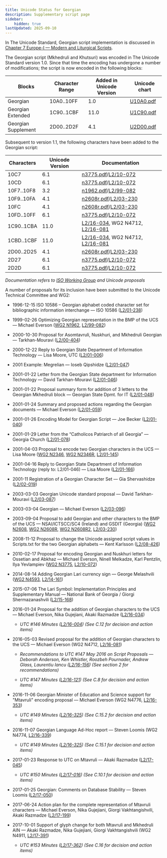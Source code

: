 ```yaml
---
title: Unicode Status for Georgian
description: Supplementary script page
sidebar:
    hidden: true
lastUpdated: 2025-09-10
---
```


In The Unicode Standard, Georgian script implementation is discussed in [Chapter 7 Europe-I — Modern and Liturgical Scripts](https://www.unicode.org/versions/latest/core-spec/chapter-7/#G3360).

[comment]: # (end of intro)

[comment]: # (start of blocks)

The Georgian script (Mkhedruli and Khutsuri) was encoded in The Unicode Standard version 1.0. Since that time the encoding has undergone a number of modifications; the script is now encoded in the following blocks:

| Blocks | Character Range | Added in Unicode Version | Unicode chart |
| ------ | --------------- | ------------------------ | ------------- |
| Georgian | 10A0..10FF | 1.0 | [U10A0.pdf](http://www.unicode.org/charts/PDF/U10A0.pdf) |
| Georgian Extended  | 1C90..1CBF  |  11.0  |  [U1C90.pdf](http://www.unicode.org/charts/PDF/U1C90.pdf) |
| Georgian Supplement | 2D00..2D2F | 4.1 | [U2D00.pdf](http://www.unicode.org/charts/PDF/U2D00.pdf) |

[comment]: # (end of blocks)

[comment]: # (start of chars)

Subsequent to version 1.1, the following characters have been added to the Georgian script:

| Characters | Unicode Version | Documentation |
| ---------- | --------------- | ------------- |
| 10C7 | 6.1 | [n3775.pdf](https://www.unicode.org/wg2/docs/n3775.pdf)/[L2/10-072](http://www.unicode.org/cgi-bin/GetMatchingDocs.pl?L2/10-072) |
| 10CD | 6.1 | [n3775.pdf](https://www.unicode.org/wg2/docs/n3775.pdf)/[L2/10-072](http://www.unicode.org/cgi-bin/GetMatchingDocs.pl?L2/10-072) |
| 10F7..10F8 | 3.2 | [n1962.pdf](https://www.unicode.org/wg2/docs/n1962.pdf)/[L2/99-082](http://www.unicode.org/L2/L1999/n1962.pdf) |
| 10F9..10FA | 4.1 | [n2608r.pdf](https://www.unicode.org/wg2/docs/n2608r2.pdf)/[L2/03-230](http://www.unicode.org/cgi-bin/GetMatchingDocs.pl?L2/03-230) |
| 10FC | 4.1 | [n2608r.pdf](https://www.unicode.org/wg2/docs/n2608r2.pdf)/[L2/03-230](http://www.unicode.org/cgi-bin/GetMatchingDocs.pl?L2/03-230) |
| 10FD..10FF | 6.1 | [n3775.pdf](https://www.unicode.org/wg2/docs/n3775.pdf)/[L2/10-072](http://www.unicode.org/cgi-bin/GetMatchingDocs.pl?L2/10-072) |
| 1C90..1CBA  |  11.0  |  [L2/16-034](http://www.unicode.org/cgi-bin/GetMatchingDocs.pl?L2/16-034), WG2 N4712, [L2/16-081](http://www.unicode.org/cgi-bin/GetMatchingDocs.pl?L2/16-081)  |
| 1CBD..1CBF  |  11.0  |  [L2/16-034](http://www.unicode.org/cgi-bin/GetMatchingDocs.pl?L2/16-034), WG2 N4712, [L2/16-081](http://www.unicode.org/cgi-bin/GetMatchingDocs.pl?L2/16-081) |
| 2D00..2D25 | 4.1 | [n2608r.pdf](https://www.unicode.org/wg2/docs/n2608r2.pdf)/[L2/03-230](http://www.unicode.org/cgi-bin/GetMatchingDocs.pl?L2/03-230) |
| 2D27 | 6.1 | [n3775.pdf](https://www.unicode.org/wg2/docs/n3775.pdf)/[L2/10-072](http://www.unicode.org/cgi-bin/GetMatchingDocs.pl?L2/10-072) |
| 2D2D | 6.1 | [n3775.pdf](https://www.unicode.org/wg2/docs/n3775.pdf)/[L2/10-072](http://www.unicode.org/cgi-bin/GetMatchingDocs.pl?L2/10-072) |

_Documentation refers to [ISO Working Group](https://www.unicode.org/wg2/) and Unicode proposals_

[comment]: # (end of chars)

[comment]: # (start of rest)

A number of proposals for its inclusion have been submitted to the Unicode Technical Committee and WG2:

- 1996-12-15 ISO 10586 – Georgian alphabet coded character set for bibliographic information interchange —   ISO 10586 ([L2/01-238](http://www.unicode.org/cgi-bin/GetMatchingDocs.pl?L2/01-238))

- 1999-02-26 Optimizing Georgian representation in the BMP of the UCS — Michael Everson ([WG2 N1962](https://www.unicode.org/wg2/docs/n1962.pdf), [L2/99-082](http://www.unicode.org/L2/L1999/n1962.pdf))

- 2000-10-30 Proposal for Asomtavruli, Nuskhuri, and Mkhedruli Georgian — Tarkhan-Mouravi ([L2/00-404](http://www.unicode.org/cgi-bin/GetMatchingDocs.pl?L2/00-404))

- 2000-12-22 Reply to Georgian State Department of Information Technology — Lisa Moore, UTC ([L2/01-006](http://www.unicode.org/cgi-bin/GetMatchingDocs.pl?L2/01-006))

- 2001 Example: Megrelian — Ioseb Qipshidze ([L2/01-047](http://www.unicode.org/cgi-bin/GetMatchingDocs.pl?L2/01-047))

- 2001-01-22 Letter from the Georgian State department for Information Technology — David Tarkhan-Mouravi ([L2/01-046](http://www.unicode.org/cgi-bin/GetMatchingDocs.pl?L2/01-046))

- 2001-01-22 Proposal summary form for addition of 3 letters to the Georgian Mkhedruli block — Georgian State Dpmt. for IT ([L2/01-048](http://www.unicode.org/cgi-bin/GetMatchingDocs.pl?L2/01-048))

- 2001-01-24 Summary and proposed actions regarding the Georgian documents — Michael Everson ([L2/01-059](http://www.unicode.org/cgi-bin/GetMatchingDocs.pl?L2/01-059))

- 2001-01-26 Encoding Model for Georgian Script — Joe Becker ([L2/01-040](http://www.unicode.org/cgi-bin/GetMatchingDocs.pl?L2/01-040))

- 2001-01-29 Letter from the “Catholicos Patriarch of all Georgia” — Georgia Church ([L2/01-078](http://www.unicode.org/cgi-bin/GetMatchingDocs.pl?L2/01-078))

- 2001-04-03 Proposal to encode two Georgian characters in the UCS — Lisa Moore ([WG2 N2346](https://www.unicode.org/wg2/docs/n2346.pdf), [WG2 N2346R](https://www.unicode.org/wg2/docs/n2346r.pdf), [L2/01-145](http://www.unicode.org/cgi-bin/GetMatchingDocs.pl?L2/01-145))

- 2001-04-16 Reply to Georgian State Department of Information Technology  (reply to: L2/01-046) — Lisa Moore ([L2/01-166](http://www.unicode.org/cgi-bin/GetMatchingDocs.pl?L2/01-166))

- 2001-11 Registration of a Georgian Character Set — Gia Shervashidze ([L2/02-019](http://www.unicode.org/cgi-bin/GetMatchingDocs.pl?L2/02-019))

- 2003-03-03 Georgian Unicode standard proposal — David Tarkhan-Mouravi ([L2/03-087](http://www.unicode.org/cgi-bin/GetMatchingDocs.pl?L2/03-087))

- 2003-03-04 Georgian — Michael Everson ([L2/03-096](http://www.unicode.org/cgi-bin/GetMatchingDocs.pl?L2/03-096))

- 2003-09-04 Proposal to add Georgian and other characters to the BMP of the UCS — NSAI/ICTSCC/SC4 (Ireland) and GSDIT (Georgia) ([WG2 N2608](https://www.unicode.org/wg2/docs/n2608.pdf), [WG2 N2608R](https://www.unicode.org/wg2/docs/n2608r.pdf), [WG2 N2608R2](https://www.unicode.org/wg2/docs/n2608r2.pdf), [L2/03-230](http://www.unicode.org/cgi-bin/GetMatchingDocs.pl?L2/03-230))

- 2008-11-12 Proposal to change the Unicode assigned script values in Scripts.txt for the two Georgian alphabets — Kent Karlsson ([L2/08-426](http://www.unicode.org/cgi-bin/GetMatchingDocs.pl?L2/08-426))

- 2010-02-17 Proposal for encoding Georgian and Nuskhuri letters for Ossetian and Abkhaz — Michael Everson, Ninell Melkadze, Karl Pentzlin, Ilya Yevlampiev ([WG2 N3775](https://www.unicode.org/wg2/docs/n3775.pdf), [L2/10-072](http://www.unicode.org/cgi-bin/GetMatchingDocs.pl?L2/10-072))

- 2014-08-14 Adding Georgian Lari currency sign — George Melashvili ([WG2 N4593](https://www.unicode.org/wg2/docs/n4593.pdf), [L2/14-161](http://www.unicode.org/cgi-bin/GetMatchingDocs.pl?L2/14-161))

- 2015-07-06 The Lari Symbol: Implementation Principles and Supplementary Manual — National Bank of Georgia / Giorgi Shermazanashvili ([L2/15-168](http://www.unicode.org/cgi-bin/GetMatchingDocs.pl?L2/15-168))

- 2016-01-24 Proposal for the addition of Georgian characters to the UCS — Michael Everson, Nika Gujejiani, Akaki Razmadze ([L2/16-034](http://www.unicode.org/cgi-bin/GetMatchingDocs.pl?L2/16-034))

  - _UTC #146 Minutes ([L2/16-004](http://www.unicode.org/cgi-bin/GetMatchingDocs.pl?L2/16-004)) (See C.12 for decision and action items)_

- 2016-05-03 Revised proposal for the addition of Georgian characters to the UCS — Michael Everson (WG2 N4712, [L2/16-081](http://www.unicode.org/cgi-bin/GetMatchingDocs.pl?L2/16-081))

  - _Recommendations to UTC #147 May 2016 on Script Proposals — Deborah Anderson, Ken Whistler, Roozbeh Pournader, Andrew Glass, Laurentiu Iancu ([L2/16-156](http://www.unicode.org/cgi-bin/GetMatchingDocs.pl?L2/16-156)) (See section 2 for recommendations)_

  - _UTC #147 Minutes ([L2/16-121](http://www.unicode.org/cgi-bin/GetMatchingDocs.pl?L2/16-121)) (See C.8 for decision and action items)_

- 2016-11-06 Georgian Minister of Education and Science support for "Mtavruli" encoding proposal — Michael Everson (WG2 N4776, [L2/16-353](http://www.unicode.org/cgi-bin/GetMatchingDocs.pl?L2/16-353))

  - _UTC #149 Minutes ([L2/16-325](http://www.unicode.org/L2/L2016/16325.htm)) (See C.15.2 for decision and action items)_

- 2016-11-07 Georgian Language Ad-Hoc report — Steven Loomis (WG2 N4774, [L2/16-339](http://www.unicode.org/cgi-bin/GetMatchingDocs.pl?L2/16-339))

  - _UTC #149 Minutes ([L2/16-325](http://www.unicode.org/L2/L2016/16325.htm)) (See C.15.1 for decision and action items)_

- 2017-01-23 Response to UTC on Mtavruli — Akaki Razmadze ([L2/17-045](http://www.unicode.org/cgi-bin/GetMatchingDocs.pl?L2/17-045))

  - _UTC #150 Minutes ([L2/17-016](http://www.unicode.org/L2/L2017/17016.htm)) (See C.10.1 for decision and action items)_

- 2017-01-25 Georgian: Comments on Database Stability — Steven Loomis ([L2/17-050](http://www.unicode.org/cgi-bin/GetMatchingDocs.pl?L2/17-050))

- 2017-06-24 Action plan for the complete representation of Mtavruli characters — Michael Everson, Nika Gujejiani, Giorgi Vakhtangishvili, Akaki Razmadze     ([L2/17-199](http://www.unicode.org/cgi-bin/GetMatchingDocs.pl?L2/17-199))

- 2017-10-01 Support of glyph change for both Mtavruli and Mkhedruli AIN — Akaki Razmadze, Nika Gujejiani, Giorgi Vakhtangishvili (WG2 N4911, [L2/17-391](http://www.unicode.org/cgi-bin/GetMatchingDocs.pl?L2/17-391))

  - _UTC #153 Minutes ([L2/17-362](http://www.unicode.org/L2/L2017/17362.htm)) (See C.16 for decision and action items)_
